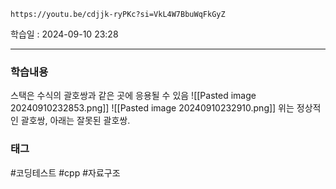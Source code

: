 ```vid
https://youtu.be/cdjjk-ryPKc?si=VkL4W7BbuWqFkGyZ
```

학습일 : 2024-09-10 23:28

---
### 학습내용
스택은 수식의 괄호쌍과 같은 곳에 응용될 수 있음
![[Pasted image 20240910232853.png]]
![[Pasted image 20240910232910.png]]
위는 정상적인 괄호쌍, 아래는 잘못된 괄호쌍.








### 태그
#코딩테스트 #cpp #자료구조




